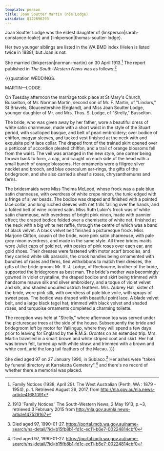 ```yaml
---
template: person
title: Joan Soutter Martin (née Lodge)
wikidata: Q122696293
---
```


Joan Soutter Lodge was the eldest daughter of {linkperson|sarah-constance-leake} and {linkperson|thomas-soutter-lodge}.

Her two younger siblings are listed in the WA BMD index (Helen is listed twice in 1888), but Joan is not.

She married {linkperson|norman-martin} on 30 April 1913.[^TheWest1938] The report published in *The South-Western News* was as follows:[^SouthWestNews1913]

{{{quotation
WEDDINGS.

MARTIN—LODGE.

On Tuesday afternoon the marriage took place at St Mary's Church, Busselton, of Mr. Norman Martin, second son of Mr. F. Martin, of "Lindors," St Briavels, Gloucestershire (England), and Miss Joan Soutter Lodge, younger daughter of Mr. and Mrs. Thos. S. Lodge, of "Strelly," Busselton.

The bride, who was given away by her father, wore a beautiful dress of white satin charmeuse, made with a short waist in the style of the Stuart period, with scalloped basque, and belt of pearl embroidery; over bodice of chiffon, magyar sleeves, and tucked vest finished at the neck with and exquisite point lace collar. The draped front of the trained skirt opened over a petticoat of accordion pleated chiffon, and a trail of orange blossoms fell from the waist. The veil was arranged in the new style, one corner being thrown back to form, a cap, and caught on each side of the head with a small bunch of orange blossoms. Her ornaments were a filigree silver necklet and brooch, and blue operculum ear-rings, the gifts of the bridegroom, and she also carried a sheaf a roses, chrysanthemums and ferns.

The bridesmaids were Miss Thelma McLeod, whose frock was a pale blue satin channeuse, with overdress of white crepe ninon, the tunic edged with a fringe of silver beads. The bodice was draped and finished with a pointed lace collar, and long ruched sleeves with net frills falling over the hands, and a folded belt of wine colored satin. Miss Ruth Lukin's frock was of white satin charmeuse, with overdress of bright pink ninon, made with pannier effect; the draped bodice folded over a chemisette of white net, finished at the neck with a big white net raffle, through the centre of which was a band of black velvet. A black velvet belt finished a picturesque frock. Miss Marjorie Clifton, cousin of the bride, wore pink satin charmeuse, with pale grey ninon overdress, and made in the same style. All three brides maids wore Juliet caps of gold net, with posies of pink roses over each ear, and gold shoes. Their dresses were fastened with motor scarf broodies, and they carried white silk parasols, the crook handles being ornamented with bunches of roses and ferns, tied withxibbons to match their dresses, the gifts of the bride groom. Mr. R. J. Lodge, of Roebourne, brother of the bride, supported the bridegroom as best man. The bride's mother was becomingly gowned in violet cryataline, the draped bodice and skirt being trimmed with handsome mauve silk and silver embroidery, and a toque of violet velvet and silk, and shaded uncurled ostrich feathers. Mrs. Aubrey Hall, sister of the bride, wore pink silk, with overdress of pale blue voile, with sprays of sweet peas. The bodice was draped with beautiful point lace. A blade velvet belt, and a large black tagel hat, trimmed with black velvet and shaded roses, and turquoise ornaments completed a charming toilette.

The reception was held at "Strelly," where afternoon tea was served under the picturesque trees at the side of the house. Subsequently the bride and bridegroom left by motor for Yallingup, where they will spend a few days prior to leaving for England by the R.M.S. *Orontes* on an extended trip. Mrs. Martin travelled in a smart brown and white striped coat and skirt. Her hat was brown felt, turned up with white straw, and trimmed with a brown and white cord, arid the long tail feathers of the Macau.
}}}

She died aged 97 on 27 January 1990, in Subiaco.[^MCB] Her ashes were "taken by funeral directory at Karrakatta Cemetery",[^MCB] and there's no record of whether there a memorial was placed.

[^TheWest1938]: Family Notices (1938, April 29). The West Australian (Perth, WA : 1879 - 1954), p. 1.
	Retrieved August 29, 2017, from http://nla.gov.au/nla.news-article41681091
[^SouthWestNews1913]:
	1913 'Family Notices.' The South-Western News, 2 May 1913, p.~3,
	retrieved 3 February 2015 from http://nla.gov.au/nla.news-article147529167
[^MCB]: Died aged 97, 1990-01-27.
	https://portal.mcb.wa.gov.au/name-search/ns-detail/?id=b15fb8b1-fd1c-ec11-b6e7-00224814cbf0
